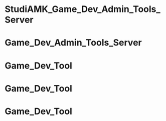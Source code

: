 # StudiAMK_Game_Dev_Admin_Tools_Server
# Game_Dev_Admin_Tools_Server
# Game_Dev_Tool
# Game_Dev_Tool
# Game_Dev_Tool
